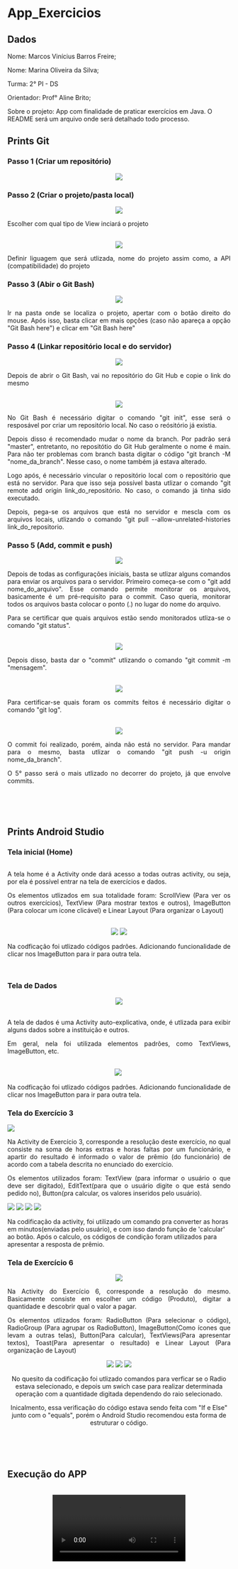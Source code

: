 # App_Exercicios

## Dados

<p> Nome: Marcos Vinícius Barros Freire; </p>
<p> Nome: Marina Oliveira da Silva; </p>
<p> Turma: 2° PI - DS </p>
<p> Orientador: Prof° Aline Brito; </p>
<p> Sobre o projeto: App com finalidade de praticar exercícios em Java. O README será um arquivo onde será detalhado todo processo. </p>


## Prints Git

### Passo 1 (Criar um repositório)
<div align="center">
  <img src="img/Criar_repositorio.png">
</div>

### Passo 2 (Criar o projeto/pasta local)
<div align="center">
  <img src="img/Criar_projeto_AS.png">
  <br>
  <div align="justify">
    <p> Escolher com qual tipo de View inciará o projeto </p>
  </div>
  <br>
  <img src="img/Configurando_projeto.png">
  <br>
  <div align="justify">
    <p> Definir liguagem que será utlizada, nome do projeto assim como, a API (compatibilidade) do projeto </p>
  </div>
</div>

### Passo 3 (Abir o Git Bash)
<div align="center">
  <img src="img/Git_bash.png">
  <br>
  <div align="justify">
    <p> Ir na pasta onde se localiza o projeto, apertar com o botão direito do mouse. Após isso, basta clicar em mais opções (caso não apareça a opção "Git Bash here") e clicar em "Git Bash here"</p>
  </div>
</div>

### Passo 4 (Linkar repositório local e do servidor)
<div align="center">
  <img src="img/Copiar_Link.png">
  <br>
  <div align="justify">
    <p> Depois de abrir o Git Bash, vai no repositório do Git Hub e copie o link do mesmo </p>
  </div>
  <br>
  <img src="img/Comandos_iniciais.png">
  <br>
  <div align="justify">
    <p> No Git Bash é necessário digitar o comando "git init",  esse será o resposável por criar um repositório local. No  caso o reósitório já existia.</p>
    <p> Depois disso é recomendado mudar o nome da branch. Por  padrão será "master", entretanto, no repositótio do Git Hub  geralmente o nome é main. Para não ter problemas com branch  basta digitar o código "git branch -M "nome_da_branch".  Nesse caso, o nome também já estava alterado. </p>
    <p> Logo após, é necessário vincular o repositório local  com o repositório que está no servidor. Para que isso seja   possível basta utlizar o comando "git remote add origin   link_do_repositório. No caso, o comando já tinha sido   executado. </p>
    <p> Depois, pega-se os arquivos que está no servidor e  mescla com os arquivos locais, utlizando o comando "git  pull --allow-unrelated-histories link_do_repositorio. </p>
  </div>
</div>

### Passo 5 (Add, commit e push)

<div align="center">
  <img src="img/Comando_add.png">
  <br>
  <div align="justify">
    <p> Depois de todas as configurações iniciais, basta se   utlizar alguns comandos para enviar os arquivos para o  servidor. Primeiro começa-se com o "git add  nome_do_arquivo". Esse comando permite monitorar os  arquivos, basicamente é um pré-requisito para o commit.  Caso queria, monitorar todos os arquivos basta colocar o   ponto (.) no lugar do nome do arquivo.</p>
    <p> Para se certificar que quais arquivos estão sendo   monitorados utliza-se o comando "git status". </p>
  </div>
  <br>
  <img src="img/comando_commit.png">
  <div align="justify">
    <p> Depois disso, basta dar o "commit" utlizando o comando  "git commit -m "mensagem". </p>
  </div>
  <br>
  <img src="img/comando_commit2.png">
  <br>
  <div align="justify">
    <p> Para certificar-se quais foram os commits feitos é  necessário digitar o comando "git log". </p>
  </div>
  <br>
  <img src="img/comando_enviar.png">
  <br>
  <div align="justify">
    <p> O commit foi realizado, porém, ainda não está no  servidor. Para mandar para o mesmo, basta utlizar o comando  "git push -u origin nome_da_branch".</p>
    <p> O 5° passo será o mais utlizado no decorrer do projeto,   já que envolve commits. </p>
  </div>
</div>

<br><br><br>

## Prints Android Studio

### Tela inicial (Home)
<div align="center">
  <img scr="img/tela_home.png">
  <br>
  <div align="justify">
    <p>A tela home é a Activity onde dará acesso a todas outras   activity, ou seja, por ela é possível entrar na tela de   exercícios e dados.</p>
    <p>Os elementos utlizados em sua totalidade foram:  ScrollView (Para ver os outros exercícios), TextView (Para   mostrar textos e outros), ImageButton (Para colocar um  icone clicável) e Linear Layout (Para organizar o Layout)</p>
  </div>
  <br>
  <img src="img/cod_home.png">
  <img src="img/cod_home2.png">
  </br>
  <div align="justify">
    <p>Na codficação foi utlizado códigos padrões. Adicionando funcionalidade de clicar nos ImageButton para ir para outra tela.<p>
  </div>  
</div>
<br>

### Tela de Dados

<div align="center">
  <img src="img/tela_dados.png">
  <br>
  <br>
  <div align="justify">
    <p>A tela de dados é uma Activity auto-explicativa, onde, é utlizada para exibir alguns dados sobre a instituição e outros.</p>
    <p>Em geral, nela foi utilizada elementos padrões, como TextViews, ImageButton, etc.</p>
  </div>
  </br>
  <img src="img/cod_dados.png">

  <img scr="img/cod_dados2.png">
  <div align="justify">
    <p>Na codficação foi utlizado códigos padrões. Adicionando funcionalidade de clicar nos ImageButton para ir para outra tela.<p>
  </div> 
</div>

### Tela do Exercício 3
<div align-"center">
<img src="img/tela_exe3.png">
<br>
<div align="justify">
  <p>Na Activity de Exercício 3, corresponde a resolução deste exercício, no qual consiste na soma de horas extras e horas faltas por um funcionário, e apartir do resultado é informado o valor de prêmio (do funcionário) de acordo com a tabela descrita no enunciado do exercício.</p>
  <p>Os elementos utilizados foram: TextView (para informar o usuário o que deve ser digitado), EditText(para que o usuário digite o que está sendo pedido no), Button(pra calcular, os valores inseridos pelo usuário).</p>
</div>
</div>
<img src="img/cod_exe3.0.png">

<img src="img/cod_exe3.1.png">

<img src="img/cod_exe3.2.png">

<img src="img/cod_exe3.3.png">
<br>
<p>Na codificação da activity, foi utilizado um comando pra converter as horas em minutos(enviadas pelo usuário), e com isso dando função de 'calcular' ao botão. Após o calculo, os códigos de condição foram utilizados para apresentar a resposta de prêmio. </p>

### Tela de Exercício 6

<div align="center">
  <img src="img/tela_exe6.png">
  <br>
  <div align="justify">
    <p>Na Activity do Exercício 6, corresponde a resolução do mesmo. Basicamente consiste em escolher um código (Produto), digitar a quantidade e descobrir qual o valor a pagar.</p>
    <p>Os elementos utlizados foram: RadioButton (Para selecionar o código), RadioGroup (Para agrupar os RadioButton), ImageButton(Como ícones que levam a outras telas), Button(Para calcular), TextViews(Para apresentar textos), Toast(Para apresentar o resultado) e Linear Layout (Para organização de Layout)</p>
  </div

  <img src="img/cod_exe6.0.png">

  <img src="img/cod_exe6.1.png">

  <img src="img/cod_exe6.2.png">

  <img src="img/cod_exe6.3.png">
  <br>
  <p>No quesito da codificação foi utlizado comandos para verficar se o Radio estava selecionado, e depois um swich case para realizar determinada operação com a quantidade digitada dependendo do raio selecionado.<p>
  <p>Inicalmento, essa verificação do código estava sendo feita com "If e Else" junto com o "equals", porém o Android Studio recomendou esta forma de estruturar o código.</p>
</div>

<br><br><br>

## Execução do APP
<br>
<div align="center">
  <video src="https://github.com/Marcoss-Freire/App_Exercicios/assets/128001916/9d29733e-5c92-46e2-8d91-78aafa8afead"></video>
</div>


